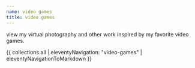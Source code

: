 ```yaml
---
name: video games
title: video games
---
```


view my virtual photography and other work inspired by my favorite video games.

{{ collections.all | eleventyNavigation: "video-games" | eleventyNavigationToMarkdown }}
